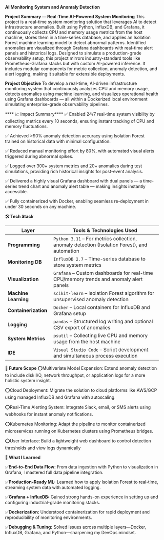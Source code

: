 **AI Monitoring System and Anomaly Detection**

**Project Summary — Real-Time AI-Powered System Monitoring**
  This project is a real-time system monitoring solution that leverages AI to detect infrastructure anomalies.
  Built using Python, InfluxDB, and Grafana, it continuously collects CPU and memory usage metrics from the host machine, stores them in a time-series database, and applies an Isolation Forest machine learning model to detect abnormal patterns. 
  Identified anomalies are visualized through Grafana dashboards with real-time alert panels and historical logs.
  Designed to simulate a production-grade observability setup, this project mirrors industry-standard tools like Prometheus-Grafana stacks but with custom AI-powered inference. It includes modular components for metric collection, anomaly detection, and alert logging, making it suitable for extensible deployments.

**Project Objective**
  To develop a real-time, AI-driven infrastructure monitoring system that continuously analyzes CPU and memory usage, detects anomalies using machine learning, and visualizes operational health using Grafana dashboards — all within a     Dockerized local environment simulating enterprise-grade observability pipelines.

****  📈 Impact Summary****
✅ Enabled 24/7 real-time system visibility by collecting metrics every 10 seconds, ensuring instant tracking of CPU and memory fluctuations.

✅ Achieved >90% anomaly detection accuracy using Isolation Forest trained on historical data with minimal configuration.

✅ Reduced manual monitoring effort by 80%, with automated visual alerts triggered during abnormal spikes.

✅ Logged over 300+ system metrics and 20+ anomalies during test simulations, providing rich historical insights for post-event analysis.

✅ Delivered a highly visual Grafana dashboard with dual panels — a time-series trend chart and anomaly alert table — making insights instantly accessible.

✅ Fully containerized with Docker, enabling seamless re-deployment in under 30 seconds on any machine.

**🛠️ Tech Stack**

| Layer                | Tools & Technologies Used                                                                    |
| -------------------- | -------------------------------------------------------------------------------------------- |
| **Programming**      | `Python 3.11` – For metrics collection, anomaly detection (Isolation Forest), and automation |
| **Monitoring DB**    | `InfluxDB 2.7` – Time-series database to store system metrics                                |
| **Visualization**    | `Grafana` – Custom dashboards for real-time CPU/memory trends and anomaly alert panels       |
| **Machine Learning** | `scikit-learn` – Isolation Forest algorithm for unsupervised anomaly detection               |
| **Containerization** | `Docker` – Local containers for InfluxDB and Grafana setup                                   |
| **Logging**          | `pandas` – Structured log writing and optional CSV export of anomalies                       |
| **System Metrics**   | `psutil` – Collecting live CPU and memory usage from the host machine                        |
| **IDE**              | `Visual Studio Code` – Script development and simultaneous process execution                 |


**🚀 Future Scope**
⭕Multivariate Model Expansion: Extend anomaly detection to include disk I/O, network throughput, or application logs for a more holistic system insight.

⭕Cloud Deployment: Migrate the solution to cloud platforms like AWS/GCP using managed InfluxDB and Grafana with autoscaling.

⭕Real-Time Alerting System: Integrate Slack, email, or SMS alerts using webhooks for instant anomaly notifications.

⭕Kubernetes Monitoring: Adapt the pipeline to monitor containerized microservices running on Kubernetes clusters using Prometheus bridges.

⭕User Interface: Build a lightweight web dashboard to control detection thresholds and view logs dynamically

**📘 What I Learned**

✅**End-to-End Data Flow:** From data ingestion with Python to visualization in Grafana, I mastered full data pipeline integration.

✅**Production-Ready ML:** Learned how to apply Isolation Forest to real-time, streaming system data with automated logging.

✅**Grafana + InfluxDB:** Gained strong hands-on experience in setting up and configuring industrial-grade monitoring stacks.

✅**Dockerization:** Understood containerization for rapid deployment and reproducibility of monitoring environments.

✅**Debugging & Tuning:** Solved issues across multiple layers—Docker, InfluxDB, Grafana, and Python—sharpening my DevOps mindset.
